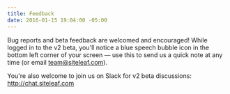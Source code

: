 ```yaml
---
title: Feedback
date: 2016-01-15 19:04:00 -05:00
---
```


Bug reports and beta feedback are welcomed and encouraged! While logged in to the v2 beta, you'll notice a blue speech bubble icon in the bottom left corner of your screen — use this to send us a quick note at any time (or email <team@siteleaf.com>).

You're also welcome to join us on Slack for v2 beta discussions: <http://chat.siteleaf.com>